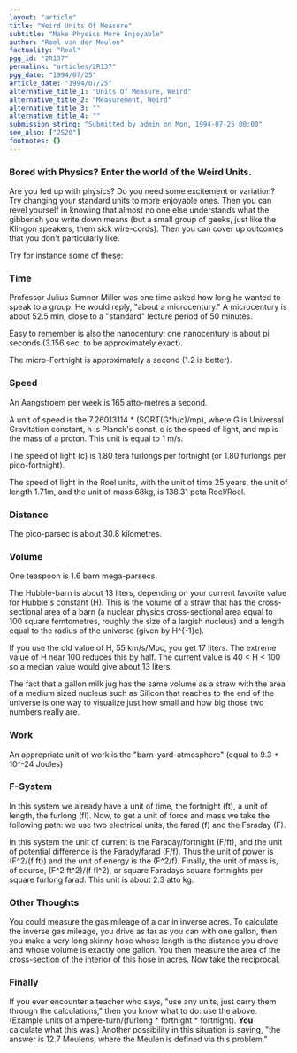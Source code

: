 ```yaml
---
layout: "article"
title: "Weird Units Of Measure"
subtitle: "Make Physics More Enjoyable"
author: "Roel van der Meulen"
factuality: "Real"
pgg_id: "2R137"
permalink: "articles/2R137"
pgg_date: "1994/07/25"
article_date: "1994/07/25"
alternative_title_1: "Units Of Measure, Weird"
alternative_title_2: "Measurement, Weird"
alternative_title_3: ""
alternative_title_4: ""
submission_string: "Submitted by admin on Mon, 1994-07-25 00:00"
see_also: ["2S20"]
footnotes: {}
---
```

<div>
<h3>Bored with Physics? Enter the world of the Weird Units.</h3>
<p>Are you fed up with physics? Do you need some excitement or variation? Try changing your standard units to more enjoyable ones. Then you can revel yourself in knowing that almost no one else understands what the gibberish you write down means (but a small group of geeks, just like the Klingon speakers, them sick wire-cords). Then you can cover up outcomes that you don't particularly like.</p>
<p>Try for instance some of these:</p>
<h3>Time</h3>
<p>Professor Julius Sumner Miller was one time asked how long he wanted to speak to a group. He would reply, "about a microcentury." A microcentury is about 52.5 min, close to a "standard" lecture period of 50 minutes.</p>
<p>Easy to remember is also the nanocentury: one nanocentury is about pi seconds (3.156 sec. to be approximately exact).</p>
<p>The micro-Fortnight is approximately a second (1.2 is better).</p>
<h3>Speed</h3>
<p>An Aangstroem per week is 165 atto-metres a second.</p>
<p>A unit of speed is the 7.26013114 * (SQRT(G*h/c)/mp), where G is Universal Gravitation constant, h is Planck's const, c is the speed of light, and mp is the mass of a proton. This unit is equal to 1 m/s.</p>
<p>The speed of light (c) is 1.80 tera furlongs per fortnight (or 1.80 furlongs per pico-fortnight).</p>
<p>The speed of light in the Roel units, with the unit of time 25 years, the unit of length 1.71m, and the unit of mass 68kg, is 138.31 peta Roel/Roel.</p>
<h3>Distance</h3>
<p>The pico-parsec is about 30.8 kilometres.</p>
<h3>Volume</h3>
<p>One teaspoon is 1.6 barn mega-parsecs.</p>
<p>The Hubble-barn is about 13 liters, depending on your current favorite value for Hubble's constant (H). This is the volume of a straw that has the cross-sectional area of a barn (a nuclear physics cross-sectional area equal to 100 square femtometres, roughly the size of a largish nucleus) and a length equal to the radius of the universe (given by H^{-1}c).</p>
<p>If you use the old value of H, 55 km/s/Mpc, you get 17 liters. The extreme value of H near 100 reduces this by half. The current value is 40 &lt; H &lt; 100 so a median value would give about 13 liters.</p>
<p>The fact that a gallon milk jug has the same volume as a straw with the area of a medium sized nucleus such as Silicon that reaches to the end of the universe is one way to visualize just how small and how big those two numbers really are.</p>
<h3>Work</h3>
<p>An appropriate unit of work is the "barn-yard-atmosphere" (equal to 9.3 * 10^-24 Joules)</p>
<h3>F-System</h3>
<p>In this system we already have a unit of time, the fortnight (ft), a unit of length, the furlong (fl). Now, to get a unit of force and mass we take the following path: we use two electrical units, the farad (f) and the Faraday (F).</p>
<p>In this system the unit of current is the Faraday/fortnight (F/ft), and the unit of potential difference is the Farady/farad (F/f). Thus the unit of power is (F^2/(f ft)) and the unit of energy is the (F^2/f). Finally, the unit of mass is, of course, (F^2 ft^2)/(f fl^2), or square Faradays square fortnights per square furlong farad. This unit is about 2.3 atto kg.</p>
<h3>Other Thoughts</h3>
<p>You could measure the gas mileage of a car in inverse acres. To calculate the inverse gas mileage, you drive as far as you can with one gallon, then you make a very long skinny hose whose length is the distance you drove and whose volume is exactly one gallon. You then measure the area of the cross-section of the interior of this hose in acres. Now take the reciprocal.</p>
<h3>Finally</h3>
<p>If you ever encounter a teacher who says, "use any units, just carry them through the calculations," then you know what to do: use the above. (Example units of ampere-turn/(furlong * fortnight * fortnight). <strong>You</strong> calculate what this was.) Another possibility in this situation is saying, "the answer is 12.7 Meulens, where the Meulen is defined via this problem."</p>
</div>
